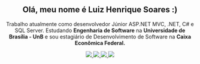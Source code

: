 <div align="center">
    <h2> Olá, meu nome é <strong> Luiz Henrique Soares :) </strong> </h2>
    <p>
        Trabalho atualmente como desenvolvedor Júnior ASP.NET MVC, .NET, C# e SQL Server.
        Estudando <strong>Engenharia de Software</strong> na <strong>Universidade de Brasília - UnB</strong>
        e sou estagiário de Desenvolvimento de Software na <strong>Caixa Econômica Federal.</strong>
    </p>
</div>

<div align="center">
    <a href="https://www.instagram.com/luizh.gsoares/" alt="Instagram">
        <img src="https://img.shields.io/badge/Instagram-1a1a1a.svg?style=for-the-badge&logo=Instagram&logoColor=FFF;"/>
    </a>
    <a href="https://www.linkedin.com/in/luizh-gsoares" alt="LinkedIn">
        <img src="https://img.shields.io/badge/-Linkedin-1a1a1a?style=for-the-badge&logo=Linkedin&logoColor=FFF;" />
    </a>
    <a href="https://www.twitter.com.br/luizhgsoares" alt="Twitter">
        <img src="https://img.shields.io/badge/Twitter-1a1a1a.svg?style=for-the-badge&logo=Twitter&logoColor=FFF;" />
    </a>
    <a href="https://luizh-gsoares.github.io" alt="Website">
        <img src="https://img.shields.io/badge/Website-1a1a1a.svg?style=for-the-badge&logo=About.me&logoColor=FFF;" />
    </a>
</div>

